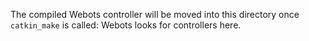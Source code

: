 The compiled Webots controller will be moved into this directory once `catkin_make` is called: Webots looks for controllers here.